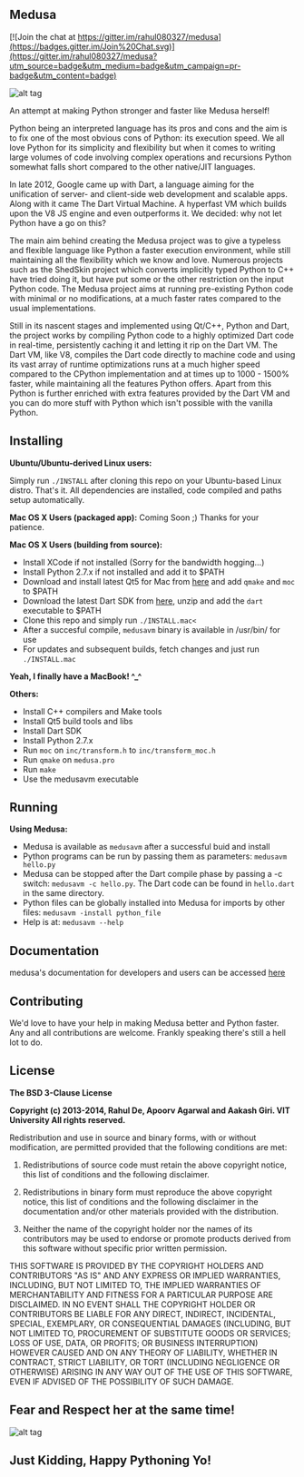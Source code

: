 ## Medusa

[![Join the chat at https://gitter.im/rahul080327/medusa](https://badges.gitter.im/Join%20Chat.svg)](https://gitter.im/rahul080327/medusa?utm_source=badge&utm_medium=badge&utm_campaign=pr-badge&utm_content=badge)

![alt tag](https://raw.github.com/rahul080327/medusa/master/icon.png)

An attempt at making Python stronger and faster like Medusa herself!

Python being an interpreted language has its pros and cons and the aim is to fix one of the most obvious cons of Python: its execution speed.
We all love Python for its simplicity and flexibility but when it comes to writing large volumes of code involving complex operations and recursions Python somewhat falls short compared to the other native/JIT languages.

In late 2012, Google came up with Dart, a language aiming for the unification of server- and client-side web development and scalable apps. Along with it came The Dart Virtual Machine. A hyperfast VM which builds upon the V8 JS engine and even outperforms it. We decided: why not let Python have a go on this?

The main aim behind creating the Medusa project was to give a typeless and flexible language like Python a faster execution environment, while still maintaining all the flexibility which we know and love. Numerous projects such as the ShedSkin project which converts implicitly typed Python to C++ have tried doing it, but have put some or the other restriction on the input Python code. The Medusa project aims at running pre-existing Python code with minimal or no modifications, at a much faster rates compared to the usual implementations.

Still in its nascent stages and implemented using Qt/C++, Python and Dart, the project works by compiling Python code to a highly optimized Dart code in real-time, persistently caching it and letting it rip on the Dart VM. The Dart VM, like V8, compiles the Dart code directly to machine code and using its vast array of runtime optimizations runs at a much higher speed compared to the CPython implementation and at times up to 1000 - 1500% faster, while maintaining all the features Python offers. Apart from this Python is further enriched with extra features provided by the Dart VM and you can do more stuff with Python which isn't possible with the vanilla Python.

## Installing

<b>Ubuntu/Ubuntu-derived Linux users:</b>

Simply run `./INSTALL` after cloning this repo on your Ubuntu-based Linux distro. That's it. All dependencies are installed, code compiled and paths setup automatically.

<b>Mac OS X Users (packaged app):</b>
Coming Soon ;) Thanks for your patience.

<b>Mac OS X Users (building from source):</b>
* Install XCode if not installed (Sorry for the bandwidth hogging...)
* Install Python 2.7.x if not installed and add it to $PATH
* Download and install latest Qt5 for Mac from [here](http://qt-project.org/downloads) and add `qmake` and `moc` to $PATH
* Download the latest Dart SDK from [here](https://storage.googleapis.com/dart-archive/channels/stable/release/latest/sdk/dartsdk-macos-ia32-release.zip), unzip and add the `dart` executable to $PATH
* Clone this repo and simply run `./INSTALL.mac<`
* After a succesful compile, `medusavm` binary is available in /usr/bin/ for use
* For updates and subsequent builds, fetch changes and just run `./INSTALL.mac`

<b>Yeah, I finally have a MacBook! ^_^</b>

<b>Others:</b>
* Install C++ compilers and Make tools
* Install Qt5 build tools and libs
* Install Dart SDK
* Install Python 2.7.x
* Run `moc` on `inc/transform.h` to `inc/transform_moc.h`
* Run `qmake` on `medusa.pro`
* Run `make`
* Use the medusavm executable

## Running

<b>Using Medusa:</b>
* Medusa is available as `medusavm` after a successful buid and install
* Python programs can be run by passing them as parameters: `medusavm hello.py`
* Medusa can be stopped after the Dart compile phase by passing a -c switch: `medusavm -c hello.py`. The Dart code can be found in `hello.dart` in the same directory.
* Python files can be globally installed into Medusa for imports by other files: `medusavm -install python_file`
* Help is at: `medusavm --help`

## Documentation

medusa's documentation for developers and users can be accessed [here](http://medusa.readthedocs.org/)

## Contributing

We'd love to have your help in making Medusa better and Python faster. Any and all contributions are welcome. Frankly speaking there's still a hell lot to do.

## License

<b>The BSD 3-Clause License</b>

<b>Copyright (c) 2013-2014, Rahul De, Apoorv Agarwal and Aakash Giri. VIT University
All rights reserved.</b>

Redistribution and use in source and binary forms, with or without modification, are permitted provided that the following conditions are met:

1. Redistributions of source code must retain the above copyright notice, this list of conditions and the following disclaimer.

2. Redistributions in binary form must reproduce the above copyright notice, this list of conditions and the following disclaimer in the documentation and/or other materials provided with the distribution.

3. Neither the name of the copyright holder nor the names of its contributors may be used to endorse or promote products derived from this software without specific prior written permission.

THIS SOFTWARE IS PROVIDED BY THE COPYRIGHT HOLDERS AND CONTRIBUTORS "AS IS" AND ANY EXPRESS OR IMPLIED WARRANTIES, INCLUDING, BUT NOT LIMITED TO, THE IMPLIED WARRANTIES OF MERCHANTABILITY AND FITNESS FOR A PARTICULAR PURPOSE ARE DISCLAIMED. IN NO EVENT SHALL THE COPYRIGHT HOLDER OR CONTRIBUTORS BE LIABLE FOR ANY DIRECT, INDIRECT, INCIDENTAL, SPECIAL, EXEMPLARY, OR CONSEQUENTIAL DAMAGES (INCLUDING, BUT NOT LIMITED TO, PROCUREMENT OF SUBSTITUTE GOODS OR SERVICES; LOSS OF USE, DATA, OR PROFITS; OR BUSINESS INTERRUPTION) HOWEVER CAUSED AND ON ANY THEORY OF LIABILITY, WHETHER IN CONTRACT, STRICT LIABILITY, OR TORT (INCLUDING NEGLIGENCE OR OTHERWISE) ARISING IN ANY WAY OUT OF THE USE OF THIS SOFTWARE, EVEN IF ADVISED OF THE POSSIBILITY OF SUCH DAMAGE.

## Fear and Respect her at the same time!

![alt tag](https://raw.github.com/rahul080327/medusa/master/icon.jpg)

## Just Kidding, Happy Pythoning Yo!
